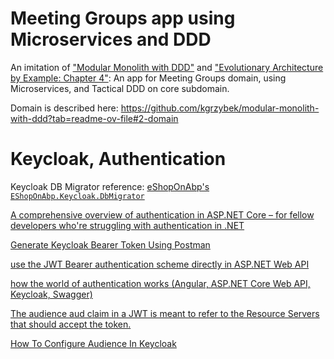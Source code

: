 # Meeting Groups app using Microservices and DDD

An imitation of ["Modular Monolith with DDD"](https://github.com/kgrzybek/modular-monolith-with-ddd) and ["Evolutionary Architecture by Example: Chapter 4"](https://github.com/evolutionary-architecture/evolutionary-architecture-by-example): An app for Meeting Groups domain, using Microservices, and Tactical DDD on core subdomain.

Domain is described here: https://github.com/kgrzybek/modular-monolith-with-ddd?tab=readme-ov-file#2-domain


# Keycloak, Authentication

Keycloak DB Migrator reference: [eShopOnAbp's `EShopOnAbp.Keycloak.DbMigrator`](https://github.com/abpframework/eShopOnAbp/tree/327fbcc341fd7b5bb7dfa223593d3df2a7721c89/shared/EShopOnAbp.Keycloak.DbMigrator)

[A comprehensive overview of authentication in ASP.NET Core – for fellow developers who're struggling with authentication in .NET](https://www.reddit.com/r/dotnet/comments/we9qx8/a_comprehensive_overview_of_authentication_in/)

[Generate Keycloak Bearer Token Using Postman](https://czetsuya.medium.com/generate-keycloak-bearer-token-using-postman-5bd81d7d1f8)

[use the JWT Bearer authentication scheme directly in ASP.NET Web API](https://stackoverflow.com/a/67556318/1451757)

[how the world of authentication works (Angular, ASP.NET Core Web API, Keycloak, Swagger)](https://stackoverflow.com/a/77104803/1451757)

[The audience aud claim in a JWT is meant to refer to the Resource Servers that should accept the token.](https://stackoverflow.com/a/28503265/1451757)

[How To Configure Audience In Keycloak](https://dev.to/metacosmos/how-to-configure-audience-in-keycloak-kp4)
